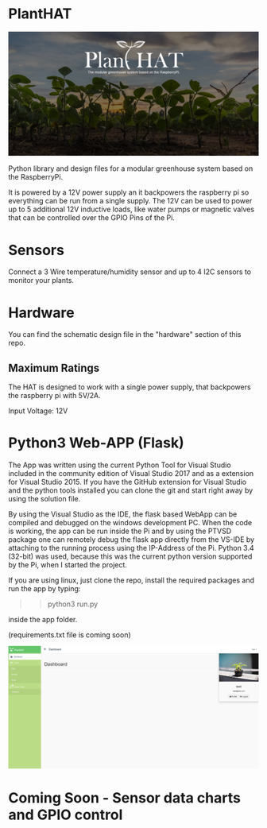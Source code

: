 # PlantHAT
![PlantHAT](https://raw.githubusercontent.com/mrgnomes/readme_images/master/plantHAT_Readme.png)

Python library and design files for a modular greenhouse system based on the RaspberryPi.

It is powered by a 12V power supply an it backpowers the raspberry pi so everything can be run from a single supply.
The 12V can be used to power up to 5 additional 12V inductive loads, like water pumps or magnetic valves that can be controlled over 
the GPIO Pins of the Pi.

# Sensors

Connect a 3 Wire temperature/humidity sensor and up to 4 I2C sensors to monitor your plants.

# Hardware

You can find the schematic design file in the "hardware" section of this repo.

## Maximum Ratings
The HAT is designed to work with a single power supply, that backpowers the raspberry pi with 5V/2A.

Input Voltage: 12V 

# Python3 Web-APP (Flask)

The App was written using the current Python Tool for Visual Studio included in the community edition of Visual Studio 2017 and as a extension for Visual Studio 2015.
If you have the GitHub extension for Visual Studio and the python tools installed you can clone the git and start right away by using the solution file.

By using the Visual Studio as the IDE, the flask based WebApp can be compiled and debugged on the windows development PC.
When the code is working, the app can be run inside the Pi and by using the PTVSD package one can remotely debug the flask app directly from the VS-IDE by attaching to the running process using the IP-Address of the Pi.
Python 3.4 (32-bit) was used, because this was the current python version supported by the Pi, when I started the project.

If you are using linux, just clone the repo, install the required packages and run the app by typing:
>> python3 run.py

inside the app folder.

(requirements.txt file is coming soon)

![Dashboard](https://raw.githubusercontent.com/mrgnomes/readme_images/master/plantHAT_dashboard.png)

# Coming Soon - Sensor data charts and GPIO control




 
